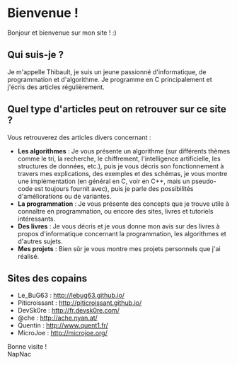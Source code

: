 Bienvenue !
===========


Bonjour et bienvenue sur mon site ! :)

## Qui suis-je ?

Je m'appelle Thibault, je suis un jeune passionné d'informatique, de programmation et d'algorithme. Je programme en C principalement et j'écris des articles régulièrement.

## Quel type d'articles peut on retrouver sur ce site ?

Vous retrouverez des articles divers concernant :

- **Les algorithmes** : Je vous présente un algorithme (sur différents thèmes comme le tri, la recherche, le chiffrement, l'intelligence artificielle, les structures de données, etc.), puis je vous décris son fonctionnement à travers mes explications, des exemples et des schémas, je vous montre une implémentation (en général en C, voir en C++, mais un pseudo-code est toujours fournit avec), puis je parle des possibilités d'améliorations ou de variantes.
- **La programmation** : Je vous présente des concepts que je trouve utile à connaître en programmation, ou encore des sites, livres et tutoriels intéressants.
- **Des livres** : Je vous décris et je vous donne mon avis sur des livres à propos d'informatique concernant la programmation, les algorithmes et d'autres sujets.
- **Mes projets** : Bien sûr je vous montre mes projets personnels que j'ai réalisé.

## Sites des copains

- Le_BuG63 : <http://lebug63.github.io/>
- Piticroissant : <http://piticroissant.github.io/>
- DevSk0re : <http://fr.devsk0re.com/>
- @che : <http://ache.nyan.at/>
- Quentin : <http://www.quent1.fr/>
- MicroJoe : <http://microjoe.org/>

Bonne visite !  
NapNac
